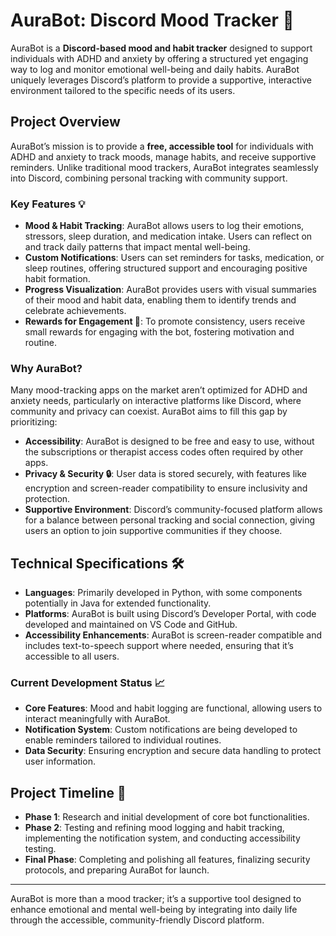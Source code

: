 # AuraBot: Discord Mood Tracker 🌈

AuraBot is a **Discord-based mood and habit tracker** designed to support individuals with ADHD and anxiety by offering a structured yet engaging way to log and monitor emotional well-being and daily habits. AuraBot uniquely leverages Discord’s platform to provide a supportive, interactive environment tailored to the specific needs of its users.

## Project Overview

AuraBot’s mission is to provide a **free, accessible tool** for individuals with ADHD and anxiety to track moods, manage habits, and receive supportive reminders. Unlike traditional mood trackers, AuraBot integrates seamlessly into Discord, combining personal tracking with community support.

### Key Features 💡

- **Mood & Habit Tracking**: AuraBot allows users to log their emotions, stressors, sleep duration, and medication intake. Users can reflect on and track daily patterns that impact mental well-being.
- **Custom Notifications**: Users can set reminders for tasks, medication, or sleep routines, offering structured support and encouraging positive habit formation.
- **Progress Visualization**: AuraBot provides users with visual summaries of their mood and habit data, enabling them to identify trends and celebrate achievements.
- **Rewards for Engagement 🎉**: To promote consistency, users receive small rewards for engaging with the bot, fostering motivation and routine.

### Why AuraBot?

Many mood-tracking apps on the market aren’t optimized for ADHD and anxiety needs, particularly on interactive platforms like Discord, where community and privacy can coexist. AuraBot aims to fill this gap by prioritizing:

- **Accessibility**: AuraBot is designed to be free and easy to use, without the subscriptions or therapist access codes often required by other apps.
- **Privacy & Security 🔒**: User data is stored securely, with features like encryption and screen-reader compatibility to ensure inclusivity and protection.
- **Supportive Environment**: Discord’s community-focused platform allows for a balance between personal tracking and social connection, giving users an option to join supportive communities if they choose.

## Technical Specifications 🛠️

- **Languages**: Primarily developed in Python, with some components potentially in Java for extended functionality.
- **Platforms**: AuraBot is built using Discord’s Developer Portal, with code developed and maintained on VS Code and GitHub.
- **Accessibility Enhancements**: AuraBot is screen-reader compatible and includes text-to-speech support where needed, ensuring that it’s accessible to all users.

### Current Development Status 📈

- **Core Features**: Mood and habit logging are functional, allowing users to interact meaningfully with AuraBot.
- **Notification System**: Custom notifications are being developed to enable reminders tailored to individual routines.
- **Data Security**: Ensuring encryption and secure data handling to protect user information.

## Project Timeline 📅

- **Phase 1**: Research and initial development of core bot functionalities.
- **Phase 2**: Testing and refining mood logging and habit tracking, implementing the notification system, and conducting accessibility testing.
- **Final Phase**: Completing and polishing all features, finalizing security protocols, and preparing AuraBot for launch.

---

AuraBot is more than a mood tracker; it’s a supportive tool designed to enhance emotional and mental well-being by integrating into daily life through the accessible, community-friendly Discord platform.
